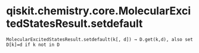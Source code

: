 # qiskit.chemistry.core.MolecularExcitedStatesResult.setdefault

`MolecularExcitedStatesResult.setdefault(k[, d]) → D.get(k,d), also set D[k]=d if k not in D`
